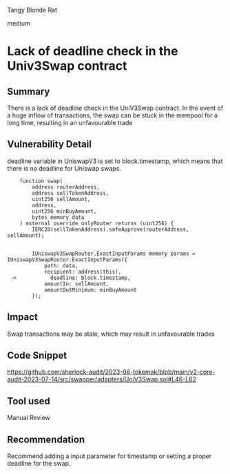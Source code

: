 Tangy Blonde Rat

medium

# Lack of deadline check in the Univ3Swap contract
## Summary

There is a lack of deadline check in the UniV3Swap contract. In the event of a huge inflow of transactions, the swap can be stuck in the mempool for a long time, resulting in an unfavourable trade

## Vulnerability Detail

deadline variable in UniswapV3 is set to block.timestamp, which means that there is no deadline for Uniswap swaps.

```solidity
    function swap(
        address routerAddress,
        address sellTokenAddress,
        uint256 sellAmount,
        address,
        uint256 minBuyAmount,
        bytes memory data
    ) external override onlyRouter returns (uint256) {
        IERC20(sellTokenAddress).safeApprove(routerAddress, sellAmount);


        IUniswapV3SwapRouter.ExactInputParams memory params = IUniswapV3SwapRouter.ExactInputParams({
            path: data,
            recipient: address(this),
 ->           deadline: block.timestamp,
            amountIn: sellAmount,
            amountOutMinimum: minBuyAmount
        });
```

## Impact

Swap transactions may be stale, which may result in unfavourable trades

## Code Snippet

https://github.com/sherlock-audit/2023-06-tokemak/blob/main/v2-core-audit-2023-07-14/src/swapper/adapters/UniV3Swap.sol#L46-L62

## Tool used

Manual Review

## Recommendation

Recommend adding a input parameter for timestamp or setting a proper deadline for the swap.